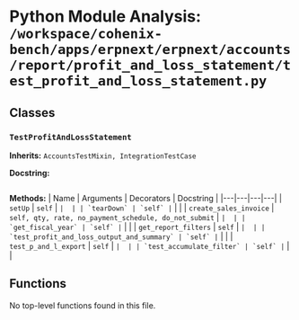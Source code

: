 # Python Module Analysis: `/workspace/cohenix-bench/apps/erpnext/erpnext/accounts/report/profit_and_loss_statement/test_profit_and_loss_statement.py`

## Classes

### `TestProfitAndLossStatement`
**Inherits:** `AccountsTestMixin, IntegrationTestCase`


**Docstring:**
```

```

**Methods:**
| Name | Arguments | Decorators | Docstring |
|---|---|---|---|
| `setUp` | `self` | `` |  |
| `tearDown` | `self` | `` |  |
| `create_sales_invoice` | `self, qty, rate, no_payment_schedule, do_not_submit` | `` |  |
| `get_fiscal_year` | `self` | `` |  |
| `get_report_filters` | `self` | `` |  |
| `test_profit_and_loss_output_and_summary` | `self` | `` |  |
| `test_p_and_l_export` | `self` | `` |  |
| `test_accumulate_filter` | `self` | `` |  |





## Functions

No top-level functions found in this file.
